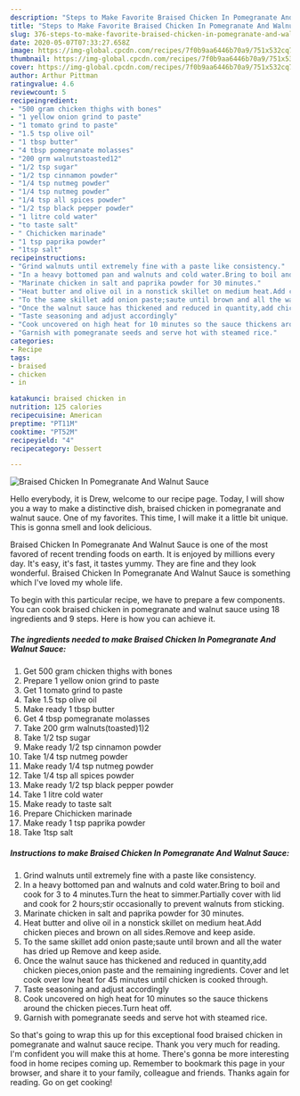 ```yaml
---
description: "Steps to Make Favorite Braised Chicken In Pomegranate And Walnut Sauce"
title: "Steps to Make Favorite Braised Chicken In Pomegranate And Walnut Sauce"
slug: 376-steps-to-make-favorite-braised-chicken-in-pomegranate-and-walnut-sauce
date: 2020-05-07T07:33:27.658Z
image: https://img-global.cpcdn.com/recipes/7f0b9aa6446b70a9/751x532cq70/braised-chicken-in-pomegranate-and-walnut-sauce-recipe-main-photo.jpg
thumbnail: https://img-global.cpcdn.com/recipes/7f0b9aa6446b70a9/751x532cq70/braised-chicken-in-pomegranate-and-walnut-sauce-recipe-main-photo.jpg
cover: https://img-global.cpcdn.com/recipes/7f0b9aa6446b70a9/751x532cq70/braised-chicken-in-pomegranate-and-walnut-sauce-recipe-main-photo.jpg
author: Arthur Pittman
ratingvalue: 4.6
reviewcount: 5
recipeingredient:
- "500 gram chicken thighs with bones"
- "1 yellow onion grind to paste"
- "1 tomato grind to paste"
- "1.5 tsp olive oil"
- "1 tbsp butter"
- "4 tbsp pomegranate molasses"
- "200 grm walnutstoasted12"
- "1/2 tsp sugar"
- "1/2 tsp cinnamon powder"
- "1/4 tsp nutmeg powder"
- "1/4 tsp nutmeg powder"
- "1/4 tsp all spices powder"
- "1/2 tsp black pepper powder"
- "1 litre cold water"
- "to taste salt"
- " Chichicken marinade"
- "1 tsp paprika powder"
- "1tsp salt"
recipeinstructions:
- "Grind walnuts until extremely fine with a paste like consistency."
- "In a heavy bottomed pan and walnuts and cold water.Bring to boil and cook for 3 to 4 minutes.Turn the heat to simmer.Partially cover with lid and cook for 2 hours;stir occasionally to prevent walnuts from sticking."
- "Marinate chicken in salt and paprika powder for 30 minutes."
- "Heat butter and olive oil in a nonstick skillet on medium heat.Add chicken pieces and brown on all sides.Remove and keep aside."
- "To the same skillet add onion paste;saute until brown and all the water has dried up Remove and keep aside."
- "Once the walnut sauce has thickened and reduced in quantity,add chicken pieces,onion paste and the remaining ingredients. Cover and let cook over low heat for 45 minutes until chicken is cooked through."
- "Taste seasoning and adjust accordingly"
- "Cook uncovered on high heat for 10 minutes so the sauce thickens around the chicken pieces.Turn heat off."
- "Garnish with pomegranate seeds and serve hot with steamed rice."
categories:
- Recipe
tags:
- braised
- chicken
- in

katakunci: braised chicken in 
nutrition: 125 calories
recipecuisine: American
preptime: "PT11M"
cooktime: "PT52M"
recipeyield: "4"
recipecategory: Dessert

---
```



![Braised Chicken In Pomegranate And Walnut Sauce](https://img-global.cpcdn.com/recipes/7f0b9aa6446b70a9/751x532cq70/braised-chicken-in-pomegranate-and-walnut-sauce-recipe-main-photo.jpg)

Hello everybody, it is Drew, welcome to our recipe page. Today, I will show you a way to make a distinctive dish, braised chicken in pomegranate and walnut sauce. One of my favorites. This time, I will make it a little bit unique. This is gonna smell and look delicious.



Braised Chicken In Pomegranate And Walnut Sauce is one of the most favored of recent trending foods on earth. It is enjoyed by millions every day. It's easy, it's fast, it tastes yummy. They are fine and they look wonderful. Braised Chicken In Pomegranate And Walnut Sauce is something which I've loved my whole life.


To begin with this particular recipe, we have to prepare a few components. You can cook braised chicken in pomegranate and walnut sauce using 18 ingredients and 9 steps. Here is how you can achieve it.

##### The ingredients needed to make Braised Chicken In Pomegranate And Walnut Sauce:

1. Get 500 gram chicken thighs with bones
1. Prepare 1 yellow onion grind to paste
1. Get 1 tomato grind to paste
1. Take 1.5 tsp olive oil
1. Make ready 1 tbsp butter
1. Get 4 tbsp pomegranate molasses
1. Take 200 grm walnuts(toasted)1)2
1. Take 1/2 tsp sugar
1. Make ready 1/2 tsp cinnamon powder
1. Take 1/4 tsp nutmeg powder
1. Make ready 1/4 tsp nutmeg powder
1. Take 1/4 tsp all spices powder
1. Make ready 1/2 tsp black pepper powder
1. Take 1 litre cold water
1. Make ready to taste salt
1. Prepare  Chichicken marinade
1. Make ready 1 tsp paprika powder
1. Take 1tsp salt




##### Instructions to make Braised Chicken In Pomegranate And Walnut Sauce:

1. Grind walnuts until extremely fine with a paste like consistency.
1. In a heavy bottomed pan and walnuts and cold water.Bring to boil and cook for 3 to 4 minutes.Turn the heat to simmer.Partially cover with lid and cook for 2 hours;stir occasionally to prevent walnuts from sticking.
1. Marinate chicken in salt and paprika powder for 30 minutes.
1. Heat butter and olive oil in a nonstick skillet on medium heat.Add chicken pieces and brown on all sides.Remove and keep aside.
1. To the same skillet add onion paste;saute until brown and all the water has dried up Remove and keep aside.
1. Once the walnut sauce has thickened and reduced in quantity,add chicken pieces,onion paste and the remaining ingredients. Cover and let cook over low heat for 45 minutes until chicken is cooked through.
1. Taste seasoning and adjust accordingly
1. Cook uncovered on high heat for 10 minutes so the sauce thickens around the chicken pieces.Turn heat off.
1. Garnish with pomegranate seeds and serve hot with steamed rice.




So that's going to wrap this up for this exceptional food braised chicken in pomegranate and walnut sauce recipe. Thank you very much for reading. I'm confident you will make this at home. There's gonna be more interesting food in home recipes coming up. Remember to bookmark this page in your browser, and share it to your family, colleague and friends. Thanks again for reading. Go on get cooking!
